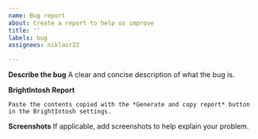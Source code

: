 ```yaml
---
name: Bug report
about: Create a report to help us improve
title: ''
labels: bug
assignees: niklasr22

---
```


**Describe the bug**
A clear and concise description of what the bug is.

**BrightIntosh Report**
```
Paste the contents copied with the *Generate and copy report* button in the BrightIntosh settings.
```

**Screenshots**
If applicable, add screenshots to help explain your problem.
